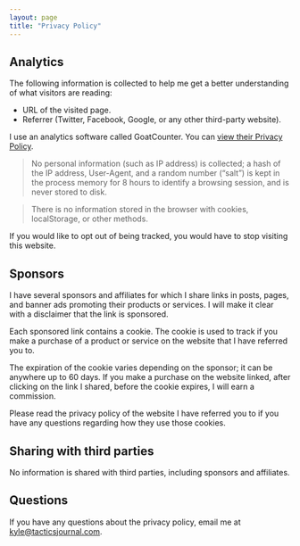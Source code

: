 ```yaml
---
layout: page
title: "Privacy Policy"
---
```


## Analytics

The following information is collected to help me get a better understanding of what visitors are reading:

- URL of the visited page.
- Referrer (Twitter, Facebook, Google, or any other third-party website).

I use an analytics software called GoatCounter. You can [view their Privacy Policy](https://www.goatcounter.com/help/privacy). 

> No personal information (such as IP address) is collected; a hash of the IP address, User-Agent, and a random number (“salt”) is kept in the process memory for 8 hours to identify a browsing session, and is never stored to disk. 

> There is no information stored in the browser with cookies, localStorage, or other methods. 

If you would like to opt out of being tracked, you would have to stop visiting this website. 

## Sponsors

I have several sponsors and affiliates for which I share links in posts, pages, and banner ads promoting their products or services. I will make it clear with a disclaimer that the link is sponsored. 

Each sponsored link contains a cookie. The cookie is used to track if you make a purchase of a product or service on the website that I have referred you to. 

The expiration of the cookie varies depending on the sponsor; it can be anywhere up to 60 days. If you make a purchase on the website linked, after clicking on the link I shared, before the cookie expires, I will earn a commission.

Please read the privacy policy of the website I have referred you to if you have any questions regarding how they use those cookies. 

## Sharing with third parties 

No information is shared with third parties, including sponsors and affiliates. 

## Questions 

If you have any questions about the privacy policy, email me at kyle@tacticsjournal.com.